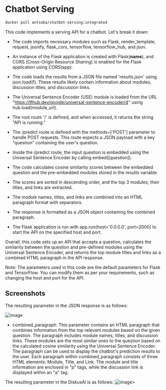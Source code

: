 # Chatbot Serving
```bash
docker pull antsaka/chatbot-serving:integrated
```
This code implements a serving API for a chatbot. Let's break it down:

* The code imports necessary modules such as Flask, render_template, request, jsonify, flask_cors, tensorflow, tensorflow_hub, and json.

* An instance of the Flask application is created with Flask(__name__), and CORS (Cross-Origin Resource Sharing) is enabled for the Flask application using CORS(app).

* The code loads the results from a JSON file named 'results.json' using json.load(f). These results likely contain information about modules, discussion titles, and discussion links.

* The Universal Sentence Encoder (USE) module is loaded from the URL "https://tfhub.dev/google/universal-sentence-encoder/4" using hub.load(module_url).

* The root route '/' is defined, and when accessed, it returns the string "API is running."

* The /predict route is defined with the methods=['POST'] parameter to handle POST requests. This route expects a JSON payload with a key "question" containing the user's question.

* Inside the /predict route, the input question is embedded using the Universal Sentence Encoder by calling embed([question]).

* The code calculates cosine similarity scores between the embedded question and the pre-embedded modules stored in the results variable.

* The scores are sorted in descending order, and the top 3 modules, their titles, and links are extracted.

* The module names, titles, and links are combined into an HTML paragraph format with separators.

* The response is formatted as a JSON object containing the combined paragraph.

* The Flask application is run with app.run(host='0.0.0.0', port=2000) to start the API on the specified host and port.

Overall, this code sets up an API that accepts a question, calculates the similarity between the question and pre-defined modules using the Universal Sentence Encoder, and returns the top module titles and links as a combined HTML paragraph in the API response.

Note: The parameters used in this code are the default parameters for Flask and TensorFlow. You can modify them as per your requirements, such as changing the host and port for the API.


## Screenshots

The resulting parameter in the JSON response is as follows:

![image](https://github.com/C23-DF02-DiskusAI-Dicoding-Indonesia/API-Serving/assets/76771393/1822b642-95b6-4807-a38c-a6a592a1eede)

* combined_paragraph: This parameter contains an HTML paragraph that combines information from the top relevant modules based on the given question. The paragraph includes module names, titles, and discussion links. These modules are the most similar ones to the question based on the calculated cosine similarity using the Universal Sentence Encoder. The paragraph can be used to display the chatbot's prediction results to the user.
Each paragraph within combined_paragraph consists of three HTML elements: Module, Title, and Link. The module and title information are enclosed in "p" tags, while the discussion link is displayed within an "a" tag.

The resulting parameter in the DiskusAI is as follows:
![image](https://github.com/C23-DF02-DiskusAI-Dicoding-Indonesia/API-Serving/assets/76771393/49e94ed3-253a-4571-9c39-31b6a689abef)>

